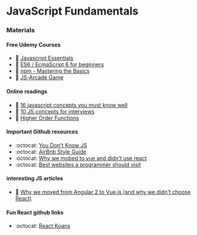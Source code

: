 # JavaScript Fundamentals



### Materials
#### Free Udemy Courses  
* :movie_camera: [Javascript Essentials][Javascript-Essentials]
* :movie_camera: [ES6 / EcmaScript 6 for beginners][es6-for-beginners]
* :movie_camera: [npm - Mastering the Basics][npm-basics]
* :movie_camera: [JS-Arcade Game][JS-Arcade]

#### Online readings
* :book: [16 javascript concepts you must know well][16-javascript-concepts-you-must-know-well]
* :book: [10 JS concepts for interviews][10-JS-Concepts-for-interviews]
* :book: [Higher Order Functions][higher-order]


#### Important Github resources
* :octocat: [You Don't Know JS][You-Dont-Know-JS]
* :octocat: [AirBnb Style Guide][Airbnb-Style-guide]
* :octocat: [Why we mobed to vue and didn't use react][react]
* :octocat: [Best websites a programmer should visit][best-websites-a-programmer-should-visit]


#### interesting JS articles
* :book: [Why we moved from Angular 2 to Vue.js (and why we didn’t choose React)][moved-from-ang2]

#### Fun React github links
* :octocat: [React Koans][React-Koans]
<!--
* :book: [Closures and Scope][closures] (10 min)
* :book: [`this` and that][this-and-that] (10 min)
* :book: [ES6 Arrow Functions][fat-arrows] (15 min) -->

[Javascript-Essentials]: https://www.udemy.com/javascript-essentials/
[es6-for-beginners]: https://www.udemy.com/es6-ecmascript-6-for-beginners/
[npm-basics]: https://www.udemy.com/npm-mastering-the-basics/
[JS-Arcade]: https://www.udemy.com/code-your-first-game/
[16-javascript-concepts-you-must-know-well]: http://javascriptissexy.com/16-javascript-concepts-you-must-know-well/
[10-JS-Concepts-for-interviews]: https://codeburst.io/10-javascript-concepts-you-need-to-know-for-interviews-136df65ecce
[You-Dont-Know-JS]: https://github.com/getify/You-Dont-Know-JS
[higher-order]: https://medium.freecodecamp.org/higher-order-functions-in-javascript-d9101f9cf528
[Airbnb-Style-guide]: https://github.com/airbnb/javascript
[react]: https://github.com/facebook/react
[moved-from-ang2]: https://medium.com/reverdev/why-we-moved-from-angular-2-to-vue-js-and-why-we-didnt-choose-react-ef807d9f4163
[best-websites-a-programmer-should-visit]: https://github.com/sdmg15/Best-websites-a-programmer-should-visit
[React-Koans]: https://github.com/arkency/reactjs_koans
